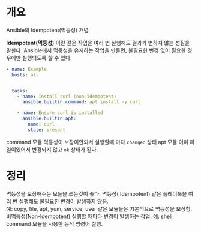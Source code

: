 # 개요
Ansible의 Idempotent(멱등성) 개념

**Idempotent(멱등성)** 이란 같은 작업을 여러 번 실행해도 결과가 변하지 않는 성질을 말한다.
Ansible에서 멱등성을 유지하는 작업을 만들면, 불필요한 변경 없이 필요한 경우에만 실행되도록 할 수 있다.

```yml
- name: Example
  hosts: all


  tasks:
    - name: Install curl (non-idempotent)
      ansible.builtin.command: apt install -y curl

    - name: Ensure curl is installed
      ansible.builtin.apt:
        name: curl
        state: present

```
command 모듈 멱등성이 보장이안되서 실행할때 마다 `changed` 상태
apt 모듈 이미 파일이있어서 변경되지 않고 `ok` 상태가 된다.

# 정리
멱등성을 보장해주는 모듈을 쓰는것이 좋다.
멱등성( Idempotent)
같은 플레이북을 여러 번 실행해도 불필요한 변경이 발생하지 않음.  
예: copy, file, apt, yum, service, user 같은 모듈들은 기본적으로 멱등성을 보장함.
비멱등성(Non-Idempotent)
실행할 때마다 변경이 발생하는 작업.
예: shell, command 모듈을 사용한 동적 명령어 실행.
